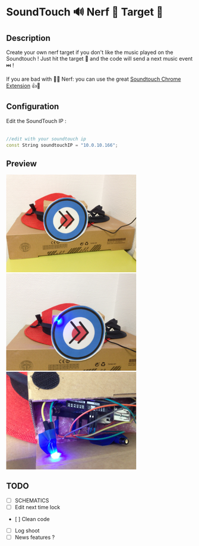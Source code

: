 # SoundTouch 🔊 Nerf 🔫 Target 🎯

## Description

Create your own nerf target if you don't like the music played on the Soundtouch !
Just hit the target 🎯 and the code will send a next music event ⏭️ !

If you are bad with 🎯🔫 Nerf:
you can use the great [Soundtouch Chrome Extension](https://chrome.google.com/webstore/detail/soundtouch-chrome-extensi/gapfkijlllenhmgddoldcfedfiiakfgg) 👍😬

## Configuration

Edit the SoundTouch IP :

```cpp

//edit with your soundtouch ip 
const String soundtouchIP = "10.0.10.166";

```

## Preview

<img src="img/IMG_1.JPG" width="350"/>
<img src="img/IMG_2.JPG" width="350"/>
<img src="img/IMG_3.JPG" width="350"/>

## TODO

- [ ] SCHEMATICS
- [ ] Edit next time lock
- [ ] Clean code
- [ ] Log shoot 
- [ ] News features ?
